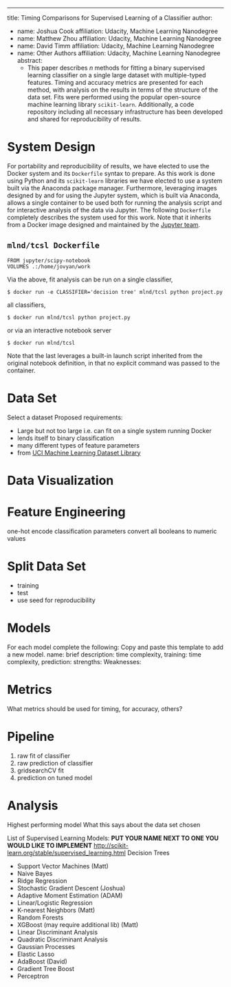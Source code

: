 ---
title: Timing Comparisons for Supervised Learning of a Classifier
author:
- name: Joshua Cook
  affiliation: Udacity, Machine Learning Nanodegree
- name: Matthew Zhou
  affiliation: Udacity, Machine Learning Nanodegree
- name: David Timm
  affiliation: Udacity, Machine Learning Nanodegree
- name: Other Authors
  affiliation: Udacity, Machine Learning Nanodegree
abstract:
    - This paper describes $n$ methods for fitting a binary supervised learning classifier on a single large dataset with multiple-typed features. Timing and accuracy metrics are presented for each method, with analysis on the results in terms of the structure of the data set. Fits were performed using the popular open-source machine learning library `scikit-learn`. Additionally, a code repository including all necessary infrastructure has been developed and shared for reproducibility of results. 

# System Design
For portability and reproducibility of results, we have elected to use the Docker system and its `Dockerfile` syntax to prepare. As this work is done using Python and its `scikit-learn` libraries we have elected to use a system built via the Anaconda package manager. Furthermore, leveraging images designed by and for using the Jupyter system, which is built via Anaconda, allows a single container to be used both for running the analysis script and for interactive analysis of the data via Jupyter. The following `Dockerfile` completely describes the system used for this work. Note that it inherits from a Docker image designed and maintained by the [Jupyter team](https://hub.docker.com/r/jupyter/scipy-notebook/). 

## `mlnd/tcsl Dockerfile` 
```
FROM jupyter/scipy-notebook
VOLUMES .:/home/jovyan/work
```

Via the above, fit analysis can be run on a single classifier,

```
$ docker run -e CLASSIFIER='decision tree' mlnd/tcsl python project.py
```

all classifiers,

```
$ docker run mlnd/tcsl python project.py
```

or via an interactive notebook server

```
$ docker run mlnd/tcsl
```
 
Note that the last leverages a built-in launch script inherited from the original notebook definition, in that no explicit command was passed to the container.

# Data Set
Select a dataset
Proposed requirements:
- Large but not too large i.e. can fit on a single system running Docker
- lends itself to binary classification
- many different types of feature parameters
- from [UCI Machine Learning Dataset Library](https://archive.ics.uci.edu/ml/datasets.html)

# Data Visualization


# Feature Engineering
one-hot encode classification parameters
convert all booleans to numeric values

# Split Data Set
- training
- test
- use seed for reproducibility

# Models
For each model complete the following:
Copy and paste this template to add a new model.
name:
brief description:
time complexity, training:
time complexity, prediction:
strengths:
Weaknesses:

# Metrics
What metrics should be used for timing, for accuracy, others?

# Pipeline
1. raw fit of classifier
1. raw prediction of classifier
1. gridsearchCV fit
1. prediction on tuned model

# Analysis
Highest performing model
What this says about the data set chosen

List of Supervised Learning Models:
**PUT YOUR NAME NEXT TO ONE YOU WOULD LIKE TO IMPLEMENT**
http://scikit-learn.org/stable/supervised_learning.html
Decision Trees
- Support Vector Machines (Matt)
- Naive Bayes
- Ridge Regression
- Stochastic Gradient Descent (Joshua)
- Adaptive Moment Estimation (ADAM)
- Linear/Logistic Regression
- K-nearest Neighbors (Matt) 
- Random Forests
- XGBoost (may require additional lib) (Matt)
- Linear Discriminant Analysis
- Quadratic Discriminant Analysis
- Gaussian Processes
- Elastic Lasso
- AdaBoost (David)
- Gradient Tree Boost
- Perceptron 
